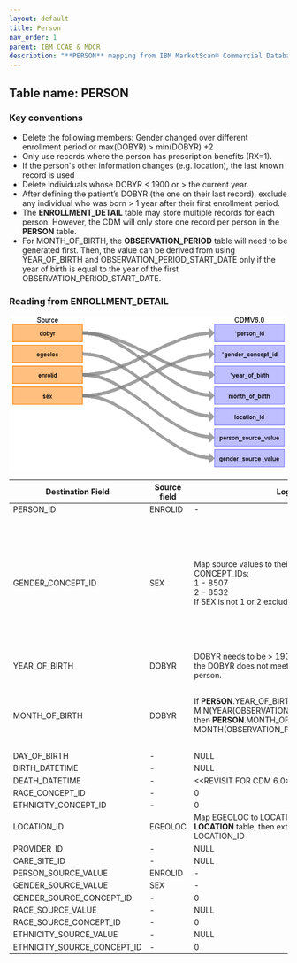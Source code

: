 ```yaml
---
layout: default
title: Person
nav_order: 1
parent: IBM CCAE & MDCR
description: "**PERSON** mapping from IBM MarketScan® Commercial Database (CCAE) & IBM MarketScan® Medicare Supplemental Database (MDCR) **ENROLLMENT_DETAIL**."
---
```


## Table name: **PERSON**

### Key conventions
* Delete the following members:  Gender changed over different enrollment period or max(DOBYR) &gt; min(DOBYR) +2
* Only use records where the person has prescription benefits (RX=1).
* If the person's other information changes (e.g. location), the last known record is used
* Delete individuals whose DOBYR &lt; 1900 or &gt; the current year.
* After defining the patient’s DOBYR (the one on their last record), exclude any individual who was born &gt; 1 year after their first enrollment period.
* The **ENROLLMENT_DETAIL** table may store multiple records for each person.  However, the CDM will only store one record per person in the **PERSON** table.  
* For MONTH_OF_BIRTH, the **OBSERVATION_PERIOD** table will need to be generated first. Then, the value can be derived from using YEAR_OF_BIRTH and OBSERVATION_PERIOD_START_DATE only if the year of birth is equal to the year of the first OBSERVATION_PERIOD_START_DATE.


### Reading from **ENROLLMENT_DETAIL**

![](images/image10.png)

| Destination Field | Source field | Logic | Comment field |
| --- | --- | --- | --- |
| PERSON_ID | ENROLID | - | - |
| GENDER_CONCEPT_ID | SEX | Map source values to  their associated CONCEPT_IDs:   <br>1 	- 8507  <br>2 	- 8532    <br>If SEX is not 1 or 2 exclude that person. | The exclusion of a person by gender should happen on last enrollment record not just if they had one bad SEX record.<br><br> CONCEPT_IDs: <br>8507 = 'Male' <br>8532 = 'Female'|
| YEAR_OF_BIRTH | DOBYR | DOBYR needs to be > 1900 and <= current year.  If the DOBYR does not meet this criteria, drop the person. | - |
| MONTH_OF_BIRTH | DOBYR | If **PERSON**.YEAR_OF_BIRTH = MIN(YEAR(OBSERVATION_PERIOD_START_DATE)), then **PERSON**.MONTH_OF_BIRTH = MONTH(OBSERVATION_PERIOD_START_DATE) ) | Make sure to have Observation Periods generated before coming to this.<br> |
| DAY_OF_BIRTH | - | NULL | - |
| BIRTH_DATETIME | - | NULL | - |
| DEATH_DATETIME | - | <<REVISIT FOR CDM 6.0>> | - |
| RACE_CONCEPT_ID | - | 0 | - |
| ETHNICITY_CONCEPT_ID | - | 0 | - |
| LOCATION_ID | EGEOLOC | Map EGEOLOC to LOCATION_SOURCE_VALUE in **LOCATION** table, then extract its associated LOCATION_ID |  |
| PROVIDER_ID | - | NULL | - |
| CARE_SITE_ID | - | NULL | - |
| PERSON_SOURCE_VALUE | ENROLID | - | - |
| GENDER_SOURCE_VALUE | SEX | - | - |
| GENDER_SOURCE_CONCEPT_ID | - | 0 | - |
| RACE_SOURCE_VALUE | - | NULL | - |
| RACE_SOURCE_CONCEPT_ID | - | 0 | - |
| ETHNICITY_SOURCE_VALUE | - | NULL | - |
| ETHNICITY_SOURCE_CONCEPT_ID | - | 0 | - |

